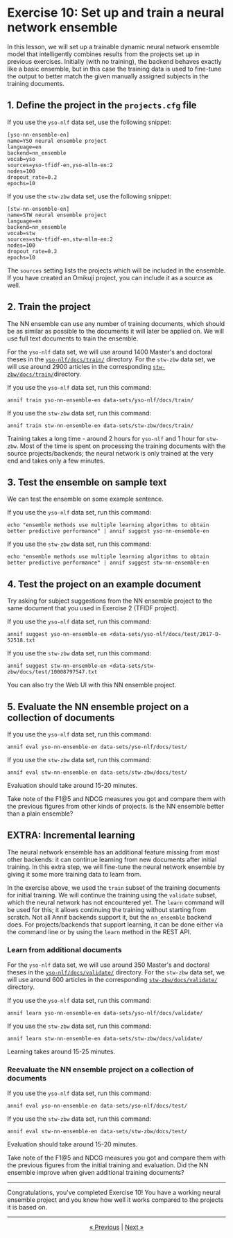 # Exercise 10: Set up and train a neural network ensemble

In this lesson, we will set up a trainable dynamic neural network ensemble
model that intelligently combines results from the projects set up in
previous exercises. Initially (with no training), the backend behaves
exactly like a basic ensemble, but in this case the training data is used to
fine-tune the output to better match the given manually assigned subjects in
the training documents.

## 1. Define the project in the `projects.cfg` file

If you use the `yso-nlf` data set, use the following snippet:

    [yso-nn-ensemble-en]
    name=YSO neural ensemble project
    language=en
    backend=nn_ensemble
    vocab=yso
    sources=yso-tfidf-en,yso-mllm-en:2
    nodes=100
    dropout_rate=0.2
    epochs=10

If you use the `stw-zbw` data set, use the following snippet:

    [stw-nn-ensemble-en]
    name=STW neural ensemble project
    language=en
    backend=nn_ensemble
    vocab=stw
    sources=stw-tfidf-en,stw-mllm-en:2
    nodes=100
    dropout_rate=0.2
    epochs=10 
    
The `sources` setting lists the projects which will be included in the
ensemble. If you have created an Omikuji project, you can include it as a
source as well.

## 2. Train the project

The NN ensemble can use any number of training documents, which should be as
similar as possible to the documents it will later be applied on. We will
use full text documents to train the ensemble.

For the `yso-nlf` data set, we will use around 1400 Master's and doctoral
theses in the
[`yso-nlf/docs/train/`](../data-sets/yso-nlf/docs/train)
directory. For the `stw-zbw` data set, we will use around 2900 articles
in the corresponding
[`stw-zbw/docs/train/`](../data-sets/stw-zbw/docs/train)directory.

If you use the `yso-nlf` data set, run this command:

    annif train yso-nn-ensemble-en data-sets/yso-nlf/docs/train/

If you use the `stw-zbw` data set, run this command:

    annif train stw-nn-ensemble-en data-sets/stw-zbw/docs/train/

Training takes a long time - around 2 hours for `yso-nlf` and 1 hour for
`stw-zbw`. Most of the time is spent on processing the training documents
with the source projects/backends; the neural network is only trained at
the very end and takes only a few minutes.

## 3. Test the ensemble on sample text

We can test the ensemble on some example sentence.

If you use the `yso-nlf` data set, run this command:

    echo "ensemble methods use multiple learning algorithms to obtain better predictive performance" | annif suggest yso-nn-ensemble-en

If you use the `stw-zbw` data set, run this command:

    echo "ensemble methods use multiple learning algorithms to obtain better predictive performance" | annif suggest stw-nn-ensemble-en

## 4. Test the project on an example document

Try asking for subject suggestions from the NN ensemble project to the same
document that you used in Exercise 2 (TFIDF project).

If you use the `yso-nlf` data set, run this command:

    annif suggest yso-nn-ensemble-en <data-sets/yso-nlf/docs/test/2017-D-52518.txt

If you use the `stw-zbw` data set, run this command:

    annif suggest stw-nn-ensemble-en <data-sets/stw-zbw/docs/test/10008797547.txt

You can also try the Web UI with this NN ensemble project.

## 5. Evaluate the NN ensemble project on a collection of documents

If you use the `yso-nlf` data set, run this command:

    annif eval yso-nn-ensemble-en data-sets/yso-nlf/docs/test/

If you use the `stw-zbw` data set, run this command:

    annif eval stw-nn-ensemble-en data-sets/stw-zbw/docs/test/

Evaluation should take around 15-20 minutes.

Take note of the F1@5 and NDCG measures you got and compare them with the
previous figures from other kinds of projects. Is the NN ensemble better
than a plain ensemble?

## EXTRA: Incremental learning

The neural network ensemble has an additional feature missing from most
other backends: it can continue learning from new documents after initial
training. In this extra step, we will fine-tune the neural network ensemble
by giving it some more training data to learn from.

In the exercise above,  we used the `train` subset of the training documents 
for initial training. We will continue the training using the `validate` subset,
which the neural network has not encountered yet. The `learn` command will be 
used for this; it allows continuing the training without starting from scratch. 
Not all Annif backends support it, but the `nn_ensemble` backend does. For
projects/backends that support learning, it can be done either via the
command line or by using the `learn` method in the REST API.

### Learn from additional documents

For the `yso-nlf` data set, we will use around 350 Master's and doctoral
theses in the
[`yso-nlf/docs/validate/`](../data-sets/yso-nlf/docs/validate)
directory. For the `stw-zbw` data set, we will use around 600 articles
in the corresponding
[`stw-zbw/docs/validate/`](../data-sets/stw-zbw/docs/validate) directory.

If you use the `yso-nlf` data set, run this command:

    annif learn yso-nn-ensemble-en data-sets/yso-nlf/docs/validate/

If you use the `stw-zbw` data set, run this command:

    annif learn stw-nn-ensemble-en data-sets/stw-zbw/docs/validate/

Learning takes around 15-25 minutes.

### Reevaluate the NN ensemble project on a collection of documents

If you use the `yso-nlf` data set, run this command:

    annif eval yso-nn-ensemble-en data-sets/yso-nlf/docs/test/

If you use the `stw-zbw` data set, run this command:

    annif eval stw-nn-ensemble-en data-sets/stw-zbw/docs/test/

Evaluation should take around 15-20 minutes.

Take note of the F1@5 and NDCG measures you got and compare them with the
previous figures from the initial training and evaluation. Did the NN ensemble
improve when given additional training documents?

---

Congratulations, you've completed Exercise 10! You have a working neural ensemble
project and you know how well it works compared to the projects it is based on.

---

<p align="center">
<a href="/exercises/09_hogwarts.md">« Previous</a> |
<a href="/exercises/12_custom_corpus.md">Next »</a>
</p>
